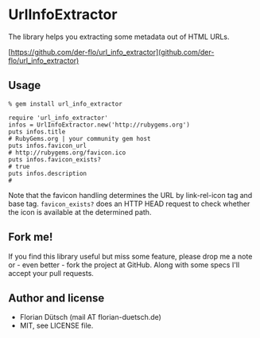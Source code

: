 UrlInfoExtractor
================

The library helps you extracting some metadata out of HTML URLs.

[https://github.com/der-flo/url_info_extractor](github.com/der-flo/url_info_extractor)

Usage
-----
    % gem install url_info_extractor

    require 'url_info_extractor'
    infos = UrlInfoExtractor.new('http://rubygems.org')
    puts infos.title
    # RubyGems.org | your community gem host
    puts infos.favicon_url
    # http://rubygems.org/favicon.ico
    puts infos.favicon_exists?
    # true
    puts infos.description
    #

Note that the favicon handling determines the URL by link-rel-icon tag and
base tag. `favicon_exists?` does an HTTP HEAD request to check whether the
icon is available at the determined path.

Fork me!
--------
If you find this library useful but miss some feature, please drop me a note
or - even better - fork the project at GitHub. Along with some specs I'll
accept your pull requests.

Author and license
------------------
* Florian Dütsch (mail AT florian-duetsch.de)
* MIT, see LICENSE file.

